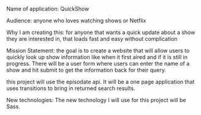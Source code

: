 
Name of application: QuickShow

Audience: anyone who loves watching shows or Netflix

Why I am creating this:
for anyone that wants a quick update about a show they are interested in, that loads fast and easy without complication

Mission Statement:
the goal is to create a website that will allow users to quickly look up show information like when it first aired and if it is still in progress. There will be a user form where users can enter the name of a show and hit submit to get the information back for their query.

this project will use the episodate api. It will be a one page application that uses transitions to bring in returned search results.

New technologies: The new technology I will use for this project will be Sass.

